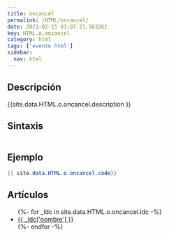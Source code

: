 ```yaml
---
title: oncancel
permalink: /HTML/oncancel/
date: 2021-02-15 01:07:21.563261
key: HTML.o.oncancel
category: html
tags: ['evento html']
sidebar: 
  nav: html
---
```


## Descripción
{{site.data.HTML.o.oncancel.description }}

## Sintaxis
~~~html
~~~

## Ejemplo
~~~java
{{ site.data.HTML.o.oncancel.code}}
~~~

## Artículos
<ul>
{%- for _ldc in site.data.HTML.o.oncancel.ldc -%}
   <li>
       <a href="{{_ldc['url'] }}">{{ _ldc['nombre'] }}</a>
   </li>
{%- endfor -%}
</ul>
